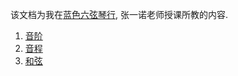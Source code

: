该文档为我在[蓝色六弦琴行](http://www.dianping.com/shop/5343675), 张一诺老师授课所教的内容.

1. [音阶](https://github.com/dengqinghua/guitar_lessons/tree/master/1/scales_in_guitar)
2. [音程](https://github.com/dengqinghua/guitar_lessons/tree/master/2/intervals)
3. [和弦](https://github.com/dengqinghua/guitar_lessons/tree/master/2/chords)
